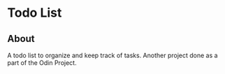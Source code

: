 # Todo List 

## About
A todo list to organize and keep track of tasks. Another project done as a part of the Odin Project. 
